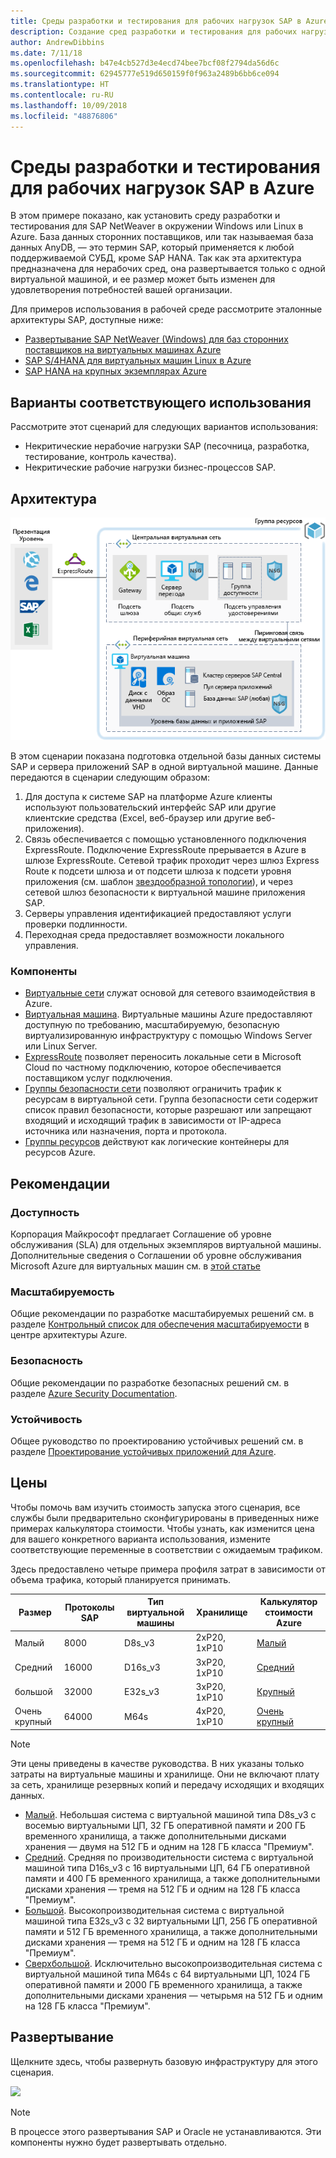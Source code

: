```yaml
---
title: Среды разработки и тестирования для рабочих нагрузок SAP в Azure
description: Создание сред разработки и тестирования для рабочих нагрузок SAP.
author: AndrewDibbins
ms.date: 7/11/18
ms.openlocfilehash: b47e4cb527d3e4ecd74bee7bcf08f2794da56d6c
ms.sourcegitcommit: 62945777e519d650159f0f963a2489b6bb6ce094
ms.translationtype: HT
ms.contentlocale: ru-RU
ms.lasthandoff: 10/09/2018
ms.locfileid: "48876806"
---
```

# <a name="devtest-environments-for-sap-workloads-on-azure"></a>Среды разработки и тестирования для рабочих нагрузок SAP в Azure

В этом примере показано, как установить среду разработки и тестирования для SAP NetWeaver в окружении Windows или Linux в Azure. База данных сторонних поставщиков, или так называемая база данных AnyDB, — это термин SAP, который применяется к любой поддерживаемой СУБД, кроме SAP HANA. Так как эта архитектура предназначена для нерабочих сред, она развертывается только с одной виртуальной машиной, и ее размер может быть изменен для удовлетворения потребностей вашей организации.

Для примеров использования в рабочей среде рассмотрите эталонные архитектуры SAP, доступные ниже:

* [Развертывание SAP NetWeaver (Windows) для баз сторонних поставщиков на виртуальных машинах Azure][sap-netweaver]
* [SAP S/4HANA для виртуальных машин Linux в Azure][sap-hana]
* [SAP HANA на крупных экземплярах Azure][sap-large]

## <a name="relevant-use-cases"></a>Варианты соответствующего использования

Рассмотрите этот сценарий для следующих вариантов использования:

* Некритические нерабочие нагрузки SAP (песочница, разработка, тестирование, контроль качества).
* Некритические рабочие нагрузки бизнес-процессов SAP.

## <a name="architecture"></a>Архитектура

![Схема архитектуры для сред разработки и тестирования для рабочих нагрузок SAP](media/architecture-sap-dev-test.png)

В этом сценарии показана подготовка отдельной базы данных системы SAP и сервера приложений SAP в одной виртуальной машине. Данные передаются в сценарии следующим образом:

1. Для доступа к системе SAP на платформе Azure клиенты используют пользовательский интерфейс SAP или другие клиентские средства (Excel, веб-браузер или другие веб-приложения).
2. Связь обеспечивается с помощью установленного подключения ExpressRoute. Подключение ExpressRoute прерывается в Azure в шлюзе ExpressRoute. Сетевой трафик проходит через шлюз Express Route к подсети шлюза и от подсети шлюза к подсети уровня приложения (см. шаблон [звездообразной топологии][hub-spoke]), и через сетевой шлюз безопасности к виртуальной машине приложения SAP.
3. Серверы управления идентификацией предоставляют услуги проверки подлинности.
4. Переходная среда предоставляет возможности локального управления.

### <a name="components"></a>Компоненты

* [Виртуальные сети](/azure/virtual-network/virtual-networks-overview) служат основой для сетевого взаимодействия в Azure.
* [Виртуальная машина](/azure/virtual-machines/windows/overview). Виртуальные машины Azure предоставляют доступную по требованию, масштабируемую, безопасную виртуализированную инфраструктуру с помощью Windows Server или Linux Server.
* [ExpressRoute](/azure/expressroute/expressroute-introduction) позволяет переносить локальные сети в Microsoft Cloud по частному подключению, которое обеспечивается поставщиком услуг подключения.
* [Группы безопасности сети](/azure/virtual-network/security-overview) позволяют ограничить трафик к ресурсам в виртуальной сети. Группа безопасности сети содержит список правил безопасности, которые разрешают или запрещают входящий и исходящий трафик в зависимости от IP-адреса источника или назначения, порта и протокола. 
* [Группы ресурсов](/azure/azure-resource-manager/resource-group-overview#resource-groups) действуют как логические контейнеры для ресурсов Azure.

## <a name="considerations"></a>Рекомендации

### <a name="availability"></a>Доступность

 Корпорация Майкрософт предлагает Соглашение об уровне обслуживания (SLA) для отдельных экземпляров виртуальной машины. Дополнительные сведения о Соглашении об уровне обслуживания Microsoft Azure для виртуальных машин см. в [этой статье](https://azure.microsoft.com/support/legal/sla/virtual-machines)

### <a name="scalability"></a>Масштабируемость

Общие рекомендации по разработке масштабируемых решений см. в разделе [Контрольный список для обеспечения масштабируемости][scalability] в центре архитектуры Azure.

### <a name="security"></a>Безопасность

Общие рекомендации по разработке безопасных решений см. в разделе [Azure Security Documentation][security].

### <a name="resiliency"></a>Устойчивость

Общее руководство по проектированию устойчивых решений см. в разделе [Проектирование устойчивых приложений для Azure][resiliency].

## <a name="pricing"></a>Цены

Чтобы помочь вам изучить стоимость запуска этого сценария, все службы были предварительно сконфигурированы в приведенных ниже примерах калькулятора стоимости. Чтобы узнать, как изменится цена для вашего конкретного варианта использования, измените соответствующие переменные в соответствии с ожидаемым трафиком.

Здесь предоставлено четыре примера профиля затрат в зависимости от объема трафика, который планируется принимать.

|Размер|Протоколы SAP|Тип виртуальной машины|Хранилище|Калькулятор стоимости Azure|
|----|----|-------|-------|---------------|
|Малый|8000|D8s_v3|2xP20, 1xP10|[Малый](https://azure.com/e/9d26b9612da9466bb7a800eab56e71d1)|
|Средний|16000|D16s_v3|3xP20, 1xP10|[Средний](https://azure.com/e/465bd07047d148baab032b2f461550cd)|
большой|32000|E32s_v3|3xP20, 1xP10|[Крупный](https://azure.com/e/ada2e849d68b41c3839cc976000c6931)|
Очень крупный|64000|M64s|4xP20, 1xP10|[Очень крупный](https://azure.com/e/975fb58a965c4fbbb54c5c9179c61cef)|

> [!NOTE]
> Эти цены приведены в качестве руководства. В них указаны только затраты на виртуальные машины и хранилище. Они не включают плату за сеть, хранилище резервных копий и передачу исходящих и входящих данных.

* [Малый](https://azure.com/e/9d26b9612da9466bb7a800eab56e71d1). Небольшая система с виртуальной машиной типа D8s_v3 с восемью виртуальными ЦП, 32 ГБ оперативной памяти и 200 ГБ временного хранилища, а также дополнительными дисками хранения — двумя на 512 ГБ и одним на 128 ГБ класса "Премиум".
* [Средний](https://azure.com/e/465bd07047d148baab032b2f461550cd). Средняя по производительности система с виртуальной машиной типа D16s_v3 с 16 виртуальными ЦП, 64 ГБ оперативной памяти и 400 ГБ временного хранилища, а также дополнительными дисками хранения — тремя на 512 ГБ и одним на 128 ГБ класса "Премиум".
* [Большой](https://azure.com/e/ada2e849d68b41c3839cc976000c6931). Высокопроизводительная система с виртуальной машиной типа E32s_v3 с 32 виртуальными ЦП, 256 ГБ оперативной памяти и 512 ГБ временного хранилища, а также дополнительными дисками хранения — тремя на 512 ГБ и одним на 128 ГБ класса "Премиум".
* [Сверхбольшой](https://azure.com/e/975fb58a965c4fbbb54c5c9179c61cef). Исключительно высокопроизводительная система с виртуальной машиной типа M64s с 64 виртуальными ЦП, 1024 ГБ оперативной памяти и 2000 ГБ временного хранилища, а также дополнительными дисками хранения — четырьмя на 512 ГБ и одним на 128 ГБ класса "Премиум".

## <a name="deployment"></a>Развертывание

Щелкните здесь, чтобы развернуть базовую инфраструктуру для этого сценария.

<a href="https://portal.azure.com/#create/Microsoft.Template/uri/https%3A%2F%2Fraw.githubusercontent.com%2Fmspnp%2Fsolution-architectures%2Fmaster%2Fapps%2Fsap-2tier%2Fazuredeploy.json" target="_blank">
    <img src="https://azuredeploy.net/deploybutton.png"/>
</a>

> [!NOTE]
> В процессе этого развертывания SAP и Oracle не устанавливаются. Эти компоненты нужно будет развертывать отдельно.

<!-- links -->
[resiliency]: /azure/architecture/resiliency/
[security]: /azure/security/
[scalability]: /azure/architecture/checklist/scalability
[sap-netweaver]: /azure/architecture/reference-architectures/sap/sap-netweaver
[sap-hana]: /azure/architecture/reference-architectures/sap/sap-s4hana
[sap-large]: /azure/architecture/reference-architectures/sap/hana-large-instances
[hub-spoke]: /azure/architecture/reference-architectures/hybrid-networking/hub-spoke
